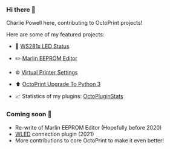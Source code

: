 ### Hi there 👋

Charlie Powell here, contributing to OctoPrint projects!

Here are some of my featured projects:

* 🔦 [WS281x LED Status](https://github.com/cp2004/OctoPrint-WS281x_LED_Status)
* ✏️ [Marlin EEPROM Editor](https://github.com/cp2004/OctoPrint-EEPROM-Marlin)
* ⚙️ [Virtual Printer Settings](https://github.com/cp2004/OctoPrint-VirtualPrinterSettings)
* ⬆️ [OctoPrint Upgrade To Python 3](https://github.com/cp2004/Octoprint-Upgrade-To-Py3)

* 📈 Statistics of my plugins: [OctoPluginStats](https://cp2004.github.io/OctoPluginStats/)

### Coming soon 👀
* Re-write of Marlin EEPROM Editor (Hopefully before 2020)
* [WLED](https://github.com/Aircoookie/WLED) connection plugin (2021)
* More contributions to core OctoPrint to make it even better!
